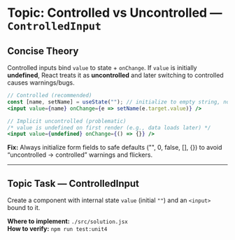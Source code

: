 # Topic: Controlled vs Uncontrolled — `ControlledInput`

## Concise Theory
Controlled inputs bind `value` to state + `onChange`. If `value` is initially **undefined**, React treats it as **uncontrolled** and later switching to controlled causes warnings/bugs. 
```jsx
// Controlled (recommended)
const [name, setName] = useState(""); // initialize to empty string, not undefined
<input value={name} onChange={e => setName(e.target.value)} />

// Implicit uncontrolled (problematic)
/* value is undefined on first render (e.g., data loads later) */
<input value={undefined} onChange={() => {}} />
```
**Fix:** Always initialize form fields to safe defaults ("", 0, false, [], {}) to avoid “uncontrolled → controlled” warnings and flickers.

---

## Topic Task — **ControlledInput**
Create a component with internal state `value` (initial `""`) and an `<input>` bound to it.

**Where to implement:** `./src/solution.jsx`  
**How to verify:** `npm run test:unit4`
